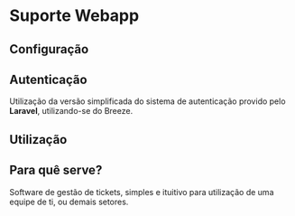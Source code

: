 # Suporte Webapp

## Configuração

## Autenticação
Utilização da versão simplificada do sistema de autenticação provido pelo **Laravel**, utilizando-se do Breeze.

## Utilização

## Para quê serve?
Software de gestão de tickets, simples e ituitivo para utilização de uma equipe de ti, ou demais setores.